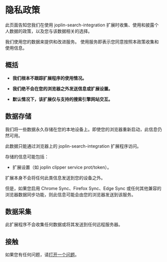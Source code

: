 # 隐私政策

此页面告知您我们在使用 joplin-search-integration 扩展时收集、使用和披露个人数据的政策，以及您与该数据相关的选择。

我们使用您的数据来提供和改进服务。 使用服务即表示您同意按照本政策收集和使用信息。

## 概括

- **我们根本不跟踪扩展程序的使用情况。**

- **我们绝不会在您的浏览器之外发送信息或扩展设置。**

- **默认情况下，该扩展仅与支持的搜索引擎网站交互。**

## 数据存储

我们将一些数据永久存储在您的本地设备上。即使您的浏览器重新启动，此信息仍然可用。

此数据只能通过浏览器上的 joplin-search-integration 扩展程序访问。

存储的信息可能包括：

- 扩展设置（如 joplin clipper service prot/token）。

扩展本身不会将任何此类信息发送到您的设备之外。

但是，如果您启用 Chrome Sync、Firefox Sync、Edge Sync 或任何其他兼容的浏览器数据同步功能，则此信息可能会由您的浏览器发送到该服务。

## 数据采集

此扩展程序不会收集任何数据或将其发送到任何远程服务器。

## 接触

如果您有任何问题，请[打开一个问题](https://github.com/rxliuli/joplin-utils/issues)。
